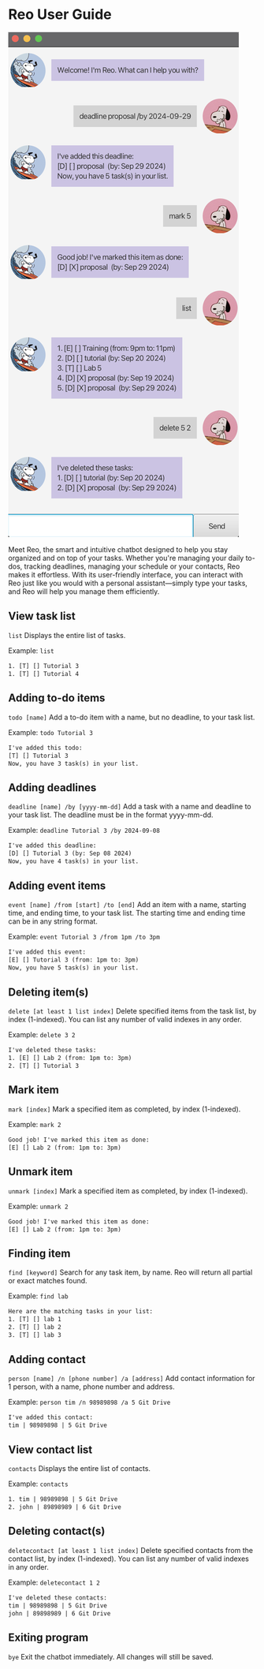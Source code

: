 # Reo User Guide

![Product Screenshot](./Ui.png)

Meet Reo, the smart and intuitive chatbot designed to help you stay organized and on top of your tasks. 
Whether you're managing your daily to-dos, tracking deadlines, managing your schedule or your contacts, 
Reo makes it effortless. With its user-friendly interface, 
you can interact with Reo just like you would with a personal assistant—simply type your tasks, 
and Reo will help you manage them efficiently.

## View task list
`list`
Displays the entire list of tasks.

Example: `list`
```
1. [T] [] Tutorial 3
1. [T] [] Tutorial 4
```

## Adding to-do items
`todo [name]`
Add a to-do item with a name, but no deadline, to your task list.

Example: `todo Tutorial 3`
```
I've added this todo:
[T] [] Tutorial 3
Now, you have 3 task(s) in your list.
```

## Adding deadlines
`deadline [name] /by [yyyy-mm-dd]`
Add a task with a name and deadline to your task list.
The deadline must be in the format yyyy-mm-dd.

Example: `deadline Tutorial 3 /by 2024-09-08`
```
I've added this deadline:
[D] [] Tutorial 3 (by: Sep 08 2024)
Now, you have 4 task(s) in your list.
```

## Adding event items
`event [name] /from [start] /to [end]`
Add an item with a name, starting time, and ending time, to your task list.
The starting time and ending time can be in any string format.

Example: `event Tutorial 3 /from 1pm /to 3pm`
```
I've added this event:
[E] [] Tutorial 3 (from: 1pm to: 3pm)
Now, you have 5 task(s) in your list.
```

## Deleting item(s)
`delete [at least 1 list index]`
Delete specified items from the task list, by index (1-indexed).
You can list any number of valid indexes in any order.

Example: `delete 3 2`
```
I've deleted these tasks:
1. [E] [] Lab 2 (from: 1pm to: 3pm)
2. [T] [] Tutorial 3
```

## Mark item
`mark [index]`
Mark a specified item as completed, by index (1-indexed).

Example: `mark 2`
```
Good job! I've marked this item as done:
[E] [] Lab 2 (from: 1pm to: 3pm)
```

## Unmark item
`unmark [index]`
Mark a specified item as completed, by index (1-indexed).

Example: `unmark 2`
```
Good job! I've marked this item as done:
[E] [] Lab 2 (from: 1pm to: 3pm)
```

## Finding item
`find [keyword]`
Search for any task item, by name. Reo will return all partial or exact matches found.

Example: `find lab`
```
Here are the matching tasks in your list:
1. [T] [] lab 1
2. [T] [] lab 2
3. [T] [] lab 3
```

## Adding contact
`person [name] /n [phone number] /a [address]`
Add contact information for 1 person, with a name, phone number and address.

Example: `person tim /n 98989898 /a 5 Git Drive`
```
I've added this contact:
tim | 98989898 | 5 Git Drive
```

## View contact list
`contacts`
Displays the entire list of contacts.

Example: `contacts`
```
1. tim | 98989898 | 5 Git Drive
2. john | 89898989 | 6 Git Drive
```


## Deleting contact(s)
`deletecontact [at least 1 list index]`
Delete specified contacts from the contact list, by index (1-indexed).
You can list any number of valid indexes in any order.

Example: `deletecontact 1 2`
```
I've deleted these contacts:
tim | 98989898 | 5 Git Drive
john | 89898989 | 6 Git Drive
```

## Exiting program
`bye`
Exit the chatbot immediately. All changes will still be saved.